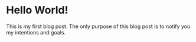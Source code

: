 # Hello World!

This is my first blog post. The only purpose of this blog post is to notify you my intentions and goals.